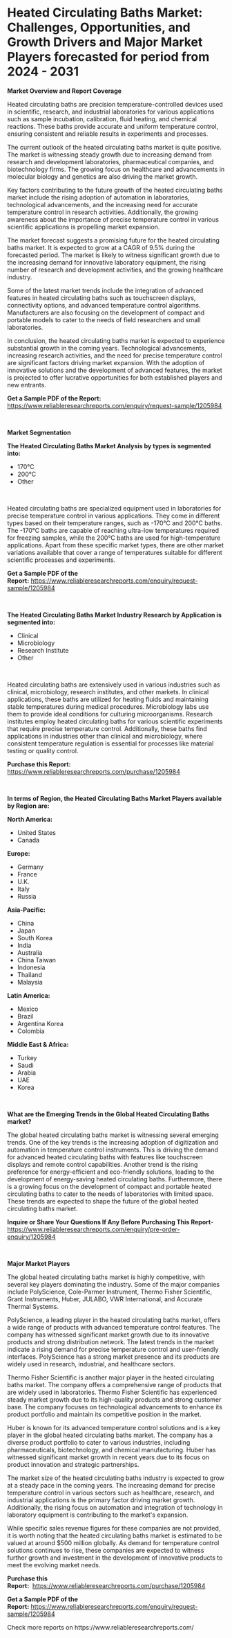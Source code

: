 <p><h1>Heated Circulating Baths Market: Challenges, Opportunities, and Growth Drivers and Major Market Players forecasted for period from 2024 - 2031</h1></p><p><strong>Market Overview and Report Coverage</strong></p>
<p><p>Heated circulating baths are precision temperature-controlled devices used in scientific, research, and industrial laboratories for various applications such as sample incubation, calibration, fluid heating, and chemical reactions. These baths provide accurate and uniform temperature control, ensuring consistent and reliable results in experiments and processes.</p><p>The current outlook of the heated circulating baths market is quite positive. The market is witnessing steady growth due to increasing demand from research and development laboratories, pharmaceutical companies, and biotechnology firms. The growing focus on healthcare and advancements in molecular biology and genetics are also driving the market growth.</p><p>Key factors contributing to the future growth of the heated circulating baths market include the rising adoption of automation in laboratories, technological advancements, and the increasing need for accurate temperature control in research activities. Additionally, the growing awareness about the importance of precise temperature control in various scientific applications is propelling market expansion.</p><p>The market forecast suggests a promising future for the heated circulating baths market. It is expected to grow at a CAGR of 9.5% during the forecasted period. The market is likely to witness significant growth due to the increasing demand for innovative laboratory equipment, the rising number of research and development activities, and the growing healthcare industry.</p><p>Some of the latest market trends include the integration of advanced features in heated circulating baths such as touchscreen displays, connectivity options, and advanced temperature control algorithms. Manufacturers are also focusing on the development of compact and portable models to cater to the needs of field researchers and small laboratories.</p><p>In conclusion, the heated circulating baths market is expected to experience substantial growth in the coming years. Technological advancements, increasing research activities, and the need for precise temperature control are significant factors driving market expansion. With the adoption of innovative solutions and the development of advanced features, the market is projected to offer lucrative opportunities for both established players and new entrants.</p></p>
<p><strong>Get a Sample PDF of the Report:</strong> <a href="https://www.reliableresearchreports.com/enquiry/request-sample/1205984">https://www.reliableresearchreports.com/enquiry/request-sample/1205984</a></p>
<p>&nbsp;</p>
<p><strong>Market Segmentation</strong></p>
<p><strong>The Heated Circulating Baths Market Analysis by types is segmented into:</strong></p>
<p><ul><li>170°C</li><li>200°C</li><li>Other</li></ul></p>
<p>&nbsp;</p>
<p><p>Heated circulating baths are specialized equipment used in laboratories for precise temperature control in various applications. They come in different types based on their temperature ranges, such as -170°C and 200°C baths. The -170°C baths are capable of reaching ultra-low temperatures required for freezing samples, while the 200°C baths are used for high-temperature applications. Apart from these specific market types, there are other market variations available that cover a range of temperatures suitable for different scientific processes and experiments.</p></p>
<p><strong>Get a Sample PDF of the Report:</strong>&nbsp;<a href="https://www.reliableresearchreports.com/enquiry/request-sample/1205984">https://www.reliableresearchreports.com/enquiry/request-sample/1205984</a></p>
<p>&nbsp;</p>
<p><strong>The Heated Circulating Baths Market Industry Research by Application is segmented into:</strong></p>
<p><ul><li>Clinical</li><li>Microbiology</li><li>Research Institute</li><li>Other</li></ul></p>
<p>&nbsp;</p>
<p><p>Heated circulating baths are extensively used in various industries such as clinical, microbiology, research institutes, and other markets. In clinical applications, these baths are utilized for heating fluids and maintaining stable temperatures during medical procedures. Microbiology labs use them to provide ideal conditions for culturing microorganisms. Research institutes employ heated circulating baths for various scientific experiments that require precise temperature control. Additionally, these baths find applications in industries other than clinical and microbiology, where consistent temperature regulation is essential for processes like material testing or quality control.</p></p>
<p><strong>Purchase this Report:</strong>&nbsp; <a href="https://www.reliableresearchreports.com/purchase/1205984">https://www.reliableresearchreports.com/purchase/1205984</a></p>
<p>&nbsp;</p>
<p><strong>In terms of Region, the Heated Circulating Baths Market Players available by Region are:</strong></p>
<p>
    <p> <strong> North America: </strong>
        <ul>
            <li>United States</li>
            <li>Canada</li>
        </ul>
        </p> 
    <p> <strong> Europe: </strong>
        <ul>
            <li>Germany</li>
            <li>France</li>
            <li>U.K.</li>
            <li>Italy</li>
            <li>Russia</li>
        </ul>
        </p> 
    <p> <strong> Asia-Pacific: </strong>
        <ul>
            <li>China</li>
            <li>Japan</li>
            <li>South Korea</li>
            <li>India</li>
            <li>Australia</li>
            <li>China Taiwan</li>
            <li>Indonesia</li>
            <li>Thailand</li>
            <li>Malaysia</li>
        </ul>
        </p> 
    <p> <strong> Latin America: </strong>
        <ul>
            <li>Mexico</li>
            <li>Brazil</li>
            <li>Argentina Korea</li>
            <li>Colombia</li>
        </ul>
        </p> 
    <p> <strong> Middle East & Africa: </strong>
        <ul>
            <li>Turkey</li>
            <li>Saudi</li>
            <li>Arabia</li>
            <li>UAE</li>
            <li>Korea</li>
        </ul>
    </p>
    </p>
<p>&nbsp;</p>
<p><strong>What are the Emerging Trends in the Global Heated Circulating Baths market?</strong></p>
<p><p>The global heated circulating baths market is witnessing several emerging trends. One of the key trends is the increasing adoption of digitization and automation in temperature control instruments. This is driving the demand for advanced heated circulating baths with features like touchscreen displays and remote control capabilities. Another trend is the rising preference for energy-efficient and eco-friendly solutions, leading to the development of energy-saving heated circulating baths. Furthermore, there is a growing focus on the development of compact and portable heated circulating baths to cater to the needs of laboratories with limited space. These trends are expected to shape the future of the global heated circulating baths market.</p></p>
<p><strong>Inquire or Share Your Questions If Any Before Purchasing This Report</strong>- <a href="https://www.reliableresearchreports.com/enquiry/pre-order-enquiry/1205984">https://www.reliableresearchreports.com/enquiry/pre-order-enquiry/1205984</a></p>
<p>&nbsp;</p>
<p><strong>Major Market Players</strong></p>
<p><p>The global heated circulating baths market is highly competitive, with several key players dominating the industry. Some of the major companies include PolyScience, Cole-Parmer Instrument, Thermo Fisher Scientific, Grant Instruments, Huber, JULABO, VWR International, and Accurate Thermal Systems.</p><p>PolyScience, a leading player in the heated circulating baths market, offers a wide range of products with advanced temperature control features. The company has witnessed significant market growth due to its innovative products and strong distribution network. The latest trends in the market indicate a rising demand for precise temperature control and user-friendly interfaces. PolyScience has a strong market presence and its products are widely used in research, industrial, and healthcare sectors.</p><p>Thermo Fisher Scientific is another major player in the heated circulating baths market. The company offers a comprehensive range of products that are widely used in laboratories. Thermo Fisher Scientific has experienced steady market growth due to its high-quality products and strong customer base. The company focuses on technological advancements to enhance its product portfolio and maintain its competitive position in the market.</p><p>Huber is known for its advanced temperature control solutions and is a key player in the global heated circulating baths market. The company has a diverse product portfolio to cater to various industries, including pharmaceuticals, biotechnology, and chemical manufacturing. Huber has witnessed significant market growth in recent years due to its focus on product innovation and strategic partnerships.</p><p>The market size of the heated circulating baths industry is expected to grow at a steady pace in the coming years. The increasing demand for precise temperature control in various sectors such as healthcare, research, and industrial applications is the primary factor driving market growth. Additionally, the rising focus on automation and integration of technology in laboratory equipment is contributing to the market's expansion.</p><p>While specific sales revenue figures for these companies are not provided, it is worth noting that the heated circulating baths market is estimated to be valued at around $500 million globally. As demand for temperature control solutions continues to rise, these companies are expected to witness further growth and investment in the development of innovative products to meet the evolving market needs.</p></p>
<p><strong>Purchase this Report:</strong>&nbsp;&nbsp;<a href="https://www.reliableresearchreports.com/purchase/1205984">https://www.reliableresearchreports.com/purchase/1205984</a></p>
<p></p>
<p><strong>Get a Sample PDF of the Report:</strong>&nbsp;<a href="https://www.reliableresearchreports.com/enquiry/request-sample/1205984">https://www.reliableresearchreports.com/enquiry/request-sample/1205984</a></p>
<p>Check more reports on https://www.reliableresearchreports.com/</p>